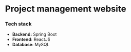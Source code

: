 # Project management website

### Tech stack
- **Backend:** Spring Boot
- **Frontend:** ReactJS
- **Database:** MySQL